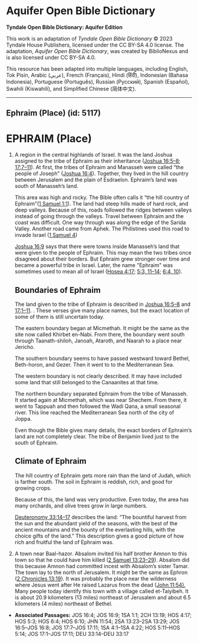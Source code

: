 # Aquifer Open Bible Dictionary

**Tyndale Open Bible Dictionary: Aquifer Edition**

This work is an adaptation of *Tyndale Open Bible Dictionary* © 2023 Tyndale House Publishers, licensed under the CC BY\-SA 4\.0 license. The adaptation, *Aquifer Open Bible Dictionary*, was created by BiblioNexus and is also licensed under CC BY\-SA 4\.0\.

This resource has been adapted into multiple languages, including English, Tok Pisin, Arabic (عربي), French (Français), Hindi (हिंदी), Indonesian (Bahasa Indonesia), Portuguese (Português), Russian (Русский), Spanish (Español), Swahili (Kiswahili), and Simplified Chinese (简体中文).



--------------------------------

## Ephraim (Place) (id: 5117)

EPHRAIM (Place)
===============

1. A region in the central highlands of Israel. It was the land Joshua assigned to the tribe of Ephraim as their inheritance ([Joshua 16:5–8](https://ref.ly/Josh16:5-Josh16:8); [17:7–11](https://ref.ly/Josh17:7-Josh17:11)). At first, the tribes of Ephraim and Manasseh were called “the people of Joseph” ([Joshua 16:4](https://ref.ly/Josh16:4)). Together, they lived in the hill country between Jerusalem and the plain of Esdraelon. Ephraim’s land was south of Manasseh’s land.

    This area was high and rocky. The Bible often calls it “the hill country of Ephraim”([1 Samuel 1:1](https://ref.ly/1Sam1:1)). The land had steep hills made of hard rock, and deep valleys. Because of this, roads followed the ridges between valleys instead of going through the valleys. Travel between Ephraim and the coast was difficult. One way through was along the edge of the Sarida Valley. Another road came from Aphek. The Philistines used this road to invade Israel ([1 Samuel 4](https://ref.ly/1Sam4:1-1Sam4:22))

    [Joshua 16:9](https://ref.ly/Josh16:9) says that there were towns inside Manasseh’s land that were given to the people of Ephraim. This may mean the two tribes once disagreed about their borders. But Ephraim grew stronger over time and became a powerful tribe in Israel. Later, the name "Ephraim" was sometimes used to mean all of Israel ([Hosea 4:17](https://ref.ly/Hos4:17); [5:3, 11–14](https://ref.ly/Hos5:3,Hos5:11-Hos5:14); [6:4, 10](https://ref.ly/Hos6:4,Hos6:10)).

    Boundaries of Ephraim
    ---------------------

    The land given to the tribe of Ephraim is described in [Joshua 16:5–8](https://ref.ly/Josh16:5-Josh16:8) and [17:1–11](https://ref.ly/Josh17:1-Josh17:11). . These verses give many place names, but the exact location of some of them is still uncertain today.

    The eastern boundary began at Micmethah. It might be the same as the site now called Khirbet en\-Nabi. From there, the boundary went south through Taanath\-shiloh, Janoah, Ataroth, and Naarah to a place near Jericho.

    The southern boundary seems to have passed westward toward Bethel, Beth\-horon, and Gezer. Then it went to to the Mediterranean Sea.

    The western boundary is not clearly described. It may have included some land that still belonged to the Canaanites at that time.

    The northern boundary separated Ephraim from the tribe of Manasseh. It started again at Micmethah, which was near Shechem. From there, it went to Tappuah and then followed the Wadi Qana, a small seasonal river. This line reached the Mediterranean Sea north of the city of Joppa.

    Even though the Bible gives many details, the exact borders of Ephraim’s land are not completely clear. The tribe of Benjamin lived just to the south of Ephraim.

    Climate of Ephraim
    ------------------

    The hill country of Ephraim gets more rain than the land of Judah, which is farther south. The soil in Ephraim is reddish, rich, and good for growing crops.

    Because of this, the land was very productive. Even today, the area has many orchards, and olive trees grow in large numbers.

    [Deuteronomy 33:14–17](https://ref.ly/Deut33:14-Deut33:17) describes the land: “The bountiful harvest from the sun and the abundant yield of the seasons, with the best of the ancient mountains and the bounty of the everlasting hills, with the choice gifts of the land.” This description gives a good picture of how rich and fruitful the land of Ephraim was.

2. A town near Baal\-hazor. Absalom invited his half brother Amnon to this town so that he could have him killed ([2 Samuel 13:23–29](https://ref.ly/2Sam13:23-2Sam13:29)). Absalom did this because Amnon had committed incest with Absalom’s sister Tamar. The town lay to the north of Jerusalem. It might be the same as Ephron ([2 Chronicles 13:19](https://ref.ly/2Chr13:19)). It was probably the place near the wilderness where Jesus went after He raised Lazarus from the dead ([John 11:54\).](https://ref.ly/John11:54) Many people today identify this town with a village called et\-Taiyibeh. It is about 20\.9 kilometers (13 miles) northeast of Jerusalem and about 6\.5 kilometers (4 miles) northeast of Bethel.

* **Associated Passages:** JOS 16:4; JOS 16:9; 1SA 1:1; 2CH 13:19; HOS 4:17; HOS 5:3; HOS 6:4; HOS 6:10; JHN 11:54; 2SA 13:23–2SA 13:29; JOS 16:5–JOS 16:8; JOS 17:7–JOS 17:11; 1SA 4:1–1SA 4:22; HOS 5:11–HOS 5:14; JOS 17:1–JOS 17:11; DEU 33:14–DEU 33:17

